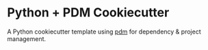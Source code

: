 # Python + PDM Cookiecutter

A Python cookiecutter template using [pdm](https://pdm-project.org) for dependency & project management.
